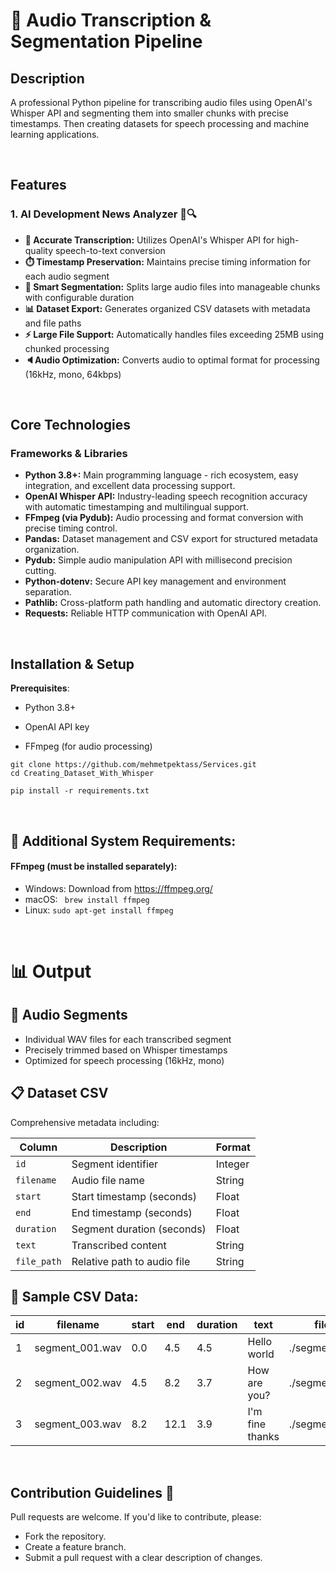 # 🎤 Audio Transcription & Segmentation Pipeline

## Description
A professional Python pipeline for transcribing audio files using OpenAI's Whisper API and segmenting them into smaller chunks with precise timestamps. Then creating datasets for speech processing and machine learning applications.

<br>

## Features

### 1. AI Development News Analyzer 📰🔍
* **🎯 Accurate Transcription:** Utilizes OpenAI's Whisper API for high-quality speech-to-text conversion
* **⏱️ Timestamp Preservation:** Maintains precise timing information for each audio segment
* **🔪 Smart Segmentation:** Splits large audio files into manageable chunks with configurable duration
* **📊 Dataset Export:** Generates organized CSV datasets with metadata and file paths
* **⚡ Large File Support:** Automatically handles files exceeding 25MB using chunked processing
* **🔈Audio Optimization:** Converts audio to optimal format for processing (16kHz, mono, 64kbps)

<br>

## Core Technologies
### Frameworks & Libraries
* **Python 3.8+:** Main programming language - rich ecosystem, easy integration, and excellent data processing support.
* **OpenAI Whisper API:** Industry-leading speech recognition accuracy with automatic timestamping and multilingual support.
* **FFmpeg (via Pydub):** Audio processing and format conversion with precise timing control.
* **Pandas:** Dataset management and CSV export for structured metadata organization.
* **Pydub:** Simple audio manipulation API with millisecond precision cutting.
* **Python-dotenv:** Secure API key management and environment separation.
* **Pathlib:** Cross-platform path handling and automatic directory creation.
* **Requests:** Reliable HTTP communication with OpenAI API.
<br>

## Installation & Setup

**Prerequisites**:
- Python 3.8+

- OpenAI API key

- FFmpeg (for audio processing)

```
git clone https://github.com/mehmetpektass/Services.git
cd Creating_Dataset_With_Whisper
```
```
pip install -r requirements.txt
```
<br>

## 🔧 Additional System Requirements:
#### FFmpeg (must be installed separately):

- Windows: Download from https://ffmpeg.org/
- macOS: ``` brew install ffmpeg ```
- Linux: ``` sudo apt-get install ffmpeg ```

<br>

# 📊 Output

## 🎵 Audio Segments
- Individual WAV files for each transcribed segment
- Precisely trimmed based on Whisper timestamps
- Optimized for speech processing (16kHz, mono)

## 📋 Dataset CSV
Comprehensive metadata including:

| Column | Description | Format |
|--------|-------------|---------|
| `id` | Segment identifier | Integer |
| `filename` | Audio file name | String |
| `start` | Start timestamp (seconds) | Float |
| `end` | End timestamp (seconds) | Float |
| `duration` | Segment duration (seconds) | Float |
| `text` | Transcribed content | String |
| `file_path` | Relative path to audio file | String |

## 📄 Sample CSV Data:
| id | filename | start | end | duration | text | file_path |
|----|----------|-------|-----|----------|------|-----------|
| 1 | segment_001.wav | 0.0 | 4.5 | 4.5 | Hello world | ./segment_001.wav |
| 2 | segment_002.wav | 4.5 | 8.2 | 3.7 | How are you? | ./segment_002.wav |
| 3 | segment_003.wav | 8.2 | 12.1 | 3.9 | I'm fine thanks | ./segment_003.wav |

<br>

## Contribution Guidelines  🚀
 Pull requests are welcome. If you'd like to contribute, please:

* Fork the repository.
* Create a feature branch.
* Submit a pull request with a clear description of changes.
